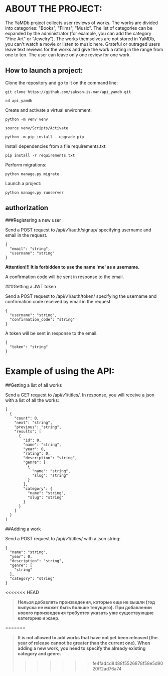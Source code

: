 # ABOUT THE PROJECT:

The YaMDb project collects user reviews of works. The works are divided into categories: "Books", "Films", "Music". The list of categories can be expanded by the administrator (for example, you can add the category "Fine Art" or "Jewelry").
The works themselves are not stored in YaMDb, you can't watch a movie or listen to music here.
Grateful or outraged users leave text reviews for the works and give the work a rating in the range from one to ten. The user can leave only one review for one work.


## How to launch a project:

Clone the repository and go to it on the command line:

```
git clone https://github.com/sakson-is-man/api_yamdb.git
```

```
cd api_yamdb
```

Create and activate a virtual environment:

```
python -m venv venv
```

```
source venv/Scripts/Activate
```

```
python -m pip install --upgrade pip
```

Install dependencies from a file requirements.txt:

```
pip install -r requirements.txt
```

Perform migrations:

```
python manage.py migrate
```

Launch a project:

```
python manage.py runserver
```

## authorization

###Registering a new user

Send a POST request to /api/v1/auth/signup/ specifying username and email in the request.

```
{
  "email": "string",
  "username": "string"
}
```
**Attention!!! It is forbidden to use the name 'me' as a username.**

A confirmation code will be sent in response to the email.

###Getting a JWT token

Send a POST request to /api/v1/auth/token/ specifying the username and confirmation code received by email in the request

```
{
  "username": "string",
  "confirmation_code": "string"
}
```
A token will be sent in response to the email.

```
{
  "token": "string"
}
```


# Example of using the API:

##Getting a list of all works

Send a GET request to /api/v1/titles/.
In response, you will receive a json with a list of all the works:

```
[
  {
    "count": 0,
    "next": "string",
    "previous": "string",
    "results": [
      {
        "id": 0,
        "name": "string",
        "year": 0,
        "rating": 0,
        "description": "string",
        "genre": [
          {
            "name": "string",
            "slug": "string"
          }
        ],
        "category": {
          "name": "string",
          "slug": "string"
        }
      }
    ]
  }
]
```

##Adding a work

Send a POST request to /api/v1/titles/ with a json string:

```
{
  "name": "string",
  "year": 0,
  "description": "string",
  "genre": [
    "string"
  ],
  "category": "string"
}
```
<<<<<<< HEAD
>**Нельзя добавлять произведения, которые еще не вышли (год выпуска не может быть больше текущего).**
>**При добавлении нового произведения требуется указать уже существующие категорию и жанр.**

=======
>**It is not allowed to add works that have not yet been released (the year of release cannot be greater than the current one).**
>**When adding a new work, you need to specify the already existing category and genre.**
>>>>>>> fe4fad4d8488f5526878f58e5d9020ff2ad76a74
